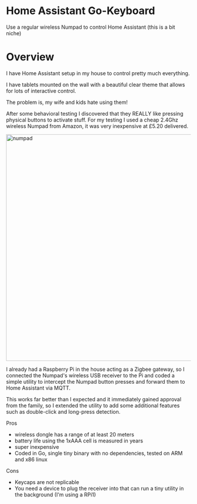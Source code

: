 # Home Assistant Go-Keyboard
Use a regular wireless Numpad to control Home Assistant (this is a bit niche)

# Overview

I have Home Assistant setup in my house to control pretty much everything.

I have tablets mounted on the wall with a beautiful clear theme that allows for lots of interactive control.

The problem is, my wife and kids hate using them!

After some behavioral testing I discovered that they REALLY like pressing physical buttons to activate stuff. For my testing I used a cheap 2.4Ghz wireless Numpad from Amazon, it was very inexpensive at £5.20 delivered.

<img width="612" height="618" alt="numpad" src="https://github.com/user-attachments/assets/2792109d-edd0-4e15-b272-3e7aa8c44d1d" />

I already had a Raspberry Pi in the house acting as a Zigbee gateway, so I connected the Numpad's wireless USB receiver to the Pi and coded a simple utility to intercept the Numpad button presses and forward them to Home Assistant via MQTT.

This works far better than I expected and it immediately gained approval from the family, so I extended the utility to add some additional features such as double-click and long-press detection.





Pros
- wireless dongle has a range of at least 20 meters
- battery life using the 1xAAA cell is measured in years
- super inexpensive
- Coded in Go, single tiny binary with no dependencies, tested on ARM and x86 linux

Cons
- Keycaps are not replicable
- You need a device to plug the receiver into that can run a tiny utility in the background (I'm using a RPi1)